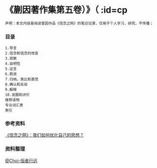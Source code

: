 # 《蒯因著作集第五卷）》（ :id=cp

```html
声明：本文内容是阅读奎因作品《信念之网》的笔记记录，仅用于个人学习，研究，不传播；
```


### 目录
    1.导言
    2.信念和信念的改变
    3.观察
    4.自明性
    5.证言
    6.假说
    7.归纳、类比和直觉
    8.确认和反驳
    9.解释
    10.说服和评价
    推荐读物
    专业词汇表
    索引

### 参考资料
[《信念之网》：我们如何优化自己的思想？](https://zhuanlan.zhihu.com/p/411348589)

### 资料整理
[@Choi-恒者行远](https://github.com/caioo0)  